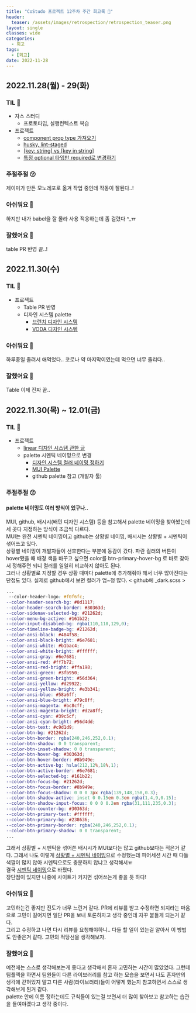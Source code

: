 ```yaml
---
title: "CoStudo 프로젝트 12주차 주간 회고록 🙂"
header:
  teaser: /assets/images/retrospection/retrospection_teaser.png
layout: single
classes: wide
categories:
  - 회고
tags:
  - [회고]
date: 2022-11-28
---
```


## 2022.11.28(월) - 29(화)

### TIL 🧐

- 자스 스터디
  - 프로토타입, 실행컨텍스트 복습
- 프로젝트
  - [component prop type 가져오기](https://stackoverflow.com/questions/43230765/typescript-react-access-component-property-types)
  - [husky, lint-staged](https://velog.io/@do_dadu/husky-lint-staged%EB%A5%BC-%EC%82%AC%EC%9A%A9%ED%95%98%EC%9E%90-sub-ESLint-%EC%9E%90%EB%8F%99%ED%99%94%ED%95%98%EA%B8%B0)
  - [[key: string] vs [key in string]](https://jamie-log.notion.site/key-string-vs-key-in-string-e90fed972c8344f89fbc573780645b7c)
  - [특정 optional 타입만 required로 변경하기](https://stackoverflow.com/questions/69327990/how-can-i-make-one-property-non-optional-in-a-typescript-type)

### 주절주절 😗

제이미가 만든 모노레포로 옮겨 작업 중인데 작동이 잘된다..!

### 아쉬워요 🙁

하지만 내가 babel을 잘 몰라 사용 적응하는데 좀 걸렸다 ^\_ㅠ

### 잘했어요 🙂

table PR 반영 끝..!

## 2022.11.30(수)

### TIL 🧐

- 프로젝트
  - Table PR 반영
  - 디자인 시스템 palette
    - [브런치 디자인 시스템](https://brunch.co.kr/@thinkaboutlove/289)
    - [VODA 디자인 시스템](https://blog.nerdfactory.ai/2021/03/05/voda-design-system-2.html)

### 아쉬워요 🙁

하루종일 졸려서 애먹었다.. 코로나 약 마지막이였는데 먹으면 너무 졸리다..

### 잘했어요 🙂

Table 이제 진짜 끝..

## 2022.11.30(목) ~ 12.01(금)

### TIL 🧐

- 프로젝트
  - [linear 디자인 시스템 관한 글](https://so-so.dev/react/design-system-decision-record/)
  - palette 시멘틱 네이밍으로 변경
    - [디자인 시스템 컬러 네이밍 정하기](https://jin-na.tistory.com/entry/%EB%94%94%EC%9E%90%EC%9D%B8-%EC%8B%9C%EC%8A%A4%ED%85%9C-%EC%BB%AC%EB%9F%AC-%EB%84%A4%EC%9D%B4%EB%B0%8D-%EC%A0%95%ED%95%98%EA%B8%B0)
    - [MUI Palette](https://mui.com/material-ui/customization/palette/)
    - github palette 참고 (개발자 툴)

### 주절주절 😗

#### palette 네이밍도 여러 방식이 있구나..

MUI, github, 배시시(배민 디자인 시스템) 등을 참고해서 palette 네이밍을 찾아봤는데 세 곳다 지정하는 방식이 조금씩 다르다.  
MUI는 완전 시멘틱 네이밍이고 github는 상황별 네이밍, 배시시는 상황별 + 시멘틱이 섞어쓰고 있다.  
상황별 네이밍이 개발자들이 선호한다는 부분에 동감이 갔다. 파란 컬러의 버튼이 hover됐을 때 배경 색을 바꾸고 싶으면 color를 btn-primary-hover-bg 로 바로 찾아서 정해주면 되니 컬러를 일일히 비교하지 않아도 된다.  
그러나 상황별로 지정할 경우 상황 때마다 palette에 추가해줘야 해서 너무 많아진다는 단점도 있다. 실제로 github에서 보면 컬러가 엄~청 많다.
< github에 \_dark.scss >

```scss
...
 --color-header-logo: #f0f6fc;
--color-header-search-bg: #0d1117;
--color-header-search-border: #30363d;
--color-sidenav-selected-bg: #21262d;
--color-menu-bg-active: #161b22;
--color-input-disabled-bg: rgba(110,118,129,0);
--color-timeline-badge-bg: #21262d;
--color-ansi-black: #484f58;
--color-ansi-black-bright: #6e7681;
--color-ansi-white: #b1bac4;
--color-ansi-white-bright: #ffffff;
--color-ansi-gray: #6e7681;
--color-ansi-red: #ff7b72;
--color-ansi-red-bright: #ffa198;
--color-ansi-green: #3fb950;
--color-ansi-green-bright: #56d364;
--color-ansi-yellow: #d29922;
--color-ansi-yellow-bright: #e3b341;
--color-ansi-blue: #58a6ff;
--color-ansi-blue-bright: #79c0ff;
--color-ansi-magenta: #bc8cff;
--color-ansi-magenta-bright: #d2a8ff;
--color-ansi-cyan: #39c5cf;
--color-ansi-cyan-bright: #56d4dd;
--color-btn-text: #c9d1d9;
--color-btn-bg: #21262d;
--color-btn-border: rgba(240,246,252,0.1);
--color-btn-shadow: 0 0 transparent;
--color-btn-inset-shadow: 0 0 transparent;
--color-btn-hover-bg: #30363d;
--color-btn-hover-border: #8b949e;
--color-btn-active-bg: hsla(212,12%,18%,1);
--color-btn-active-border: #6e7681;
--color-btn-selected-bg: #161b22;
--color-btn-focus-bg: #21262d;
--color-btn-focus-border: #8b949e;
--color-btn-focus-shadow: 0 0 0 3px rgba(139,148,158,0.3);
--color-btn-shadow-active: inset 0 0.15em 0.3em rgba(1,4,9,0.15);
--color-btn-shadow-input-focus: 0 0 0 0.2em rgba(31,111,235,0.3);
--color-btn-counter-bg: #30363d;
--color-btn-primary-text: #ffffff;
--color-btn-primary-bg: #238636;
--color-btn-primary-border: rgba(240,246,252,0.1);
--color-btn-primary-shadow: 0 0 transparent;
...
```

그래서 상황별 + 시멘틱을 섞어쓴 배시시가 MUI보다는 많고 github보다는 적은거 같다. 그래서 나도 이렇게 [상황별 + 시멘틱 네이밍](https://github.com/Co-Studo/cos-ui/commit/a19448d497e34d1f04006c21e9118ee244852a5f#diff-c24f1813f8eb838925c7f6f83627b3b26d738466bcf7cd0055cfd9b4041215f1)으로 수정했는데 피어세션 시간 때 다들 색깔이 많지 않아 시멘틱으로도 충분하지 않냐고 생각해서ㅠ  
결국 [시멘틱 네이밍](https://github.com/Co-Studo/cos-ui/commit/09bf9d8c689cc4617b6767d9ce2e622b668d381e#diff-c24f1813f8eb838925c7f6f83627b3b26d738466bcf7cd0055cfd9b4041215f1)으로 바꿨다.  
장단점이 있지만 나중에 사이트가 커지면 섞어쓰는게 좋을 듯 하다!

### 아쉬워요 🙁

고민하는건 좋지만 진도가 너무 느린거 같다. PR에 리뷰를 받고 수정하면 되지라는 마음으로 고민이 길어지면 일단 PR을 보내 토론하자고 생각 중인데 자꾸 붙들게 되는거 같다.  
그리고 수정하고 나면 다시 리뷰를 요청해야하니.. 다들 할 일이 있는걸 알아서 이 방법도 안좋은거 같다. 고민의 적당선을 생각해보자.

### 잘했어요 🙂

예전에는 스스로 생각해보는게 좋다고 생각해서 혼자 고민하는 시간이 많았었다. 그런데 팀플젝을 하면서 팀원들이 다른 라이브러리를 참고 하는 모습을 보면서 나도 혼자만의 생각에 갇혀있지 말고 다른 사람(라이브러리)들이 어떻게 했는지 참고하면서 스스로 생각해보게 된거 같다.  
palette 안에 이름 정하는데도 규칙들이 있는걸 보면서 더 많이 찾아보고 참고하는 습관을 들여야겠다고 생각 중이다.
